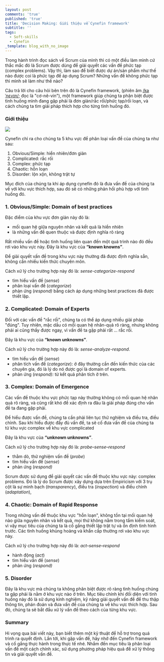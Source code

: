 ```yaml
---
layout: post
comments: 'true'
published: 'true'
title: 'Decision Making: Giới thiệu về Cynefin framework'
subtitle: ''
tags:
  - Soft-skills
  - Cynefin
_template: blog_with_no_image
---
```


Trong hành trình đọc sách về Scrum của mình thì có một điều làm mình cứ thắc mắc đó là Scrum được dùng để giải quyết các vấn đề phức tạp (complex problems). Vậy thì, làm sao để biết được dự án/sản phẩm như thế nào được coi là phức tạp để áp dụng Scrum? Những vấn đề không phức tạp thì mình sẽ làm như thế nào?

Câu trả lời cho câu hỏi bên trên đó là Cynefin framework, (phiên âm [/kəˈnɛvɪn/](https://en.wikipedia.org/wiki/Help:IPA/English "Help:IPA/English"); đọc là "cơ-nê-vin"), một framework giúp chúng ta phân biệt được tình huống mình đang gặp phải là đơn giản/rắc rối/phức tạp/rối loạn, và cách chúng ta tìm giải pháp thích hợp cho từng tình huống đó.

### Giới thiệu

![](https://upload.wikimedia.org/wikipedia/commons/1/15/Cynefin_as_of_1st_June_2014.png)

Cynefin chỉ ra cho chúng ta 5 khu vực để phân loại vấn đề của chúng ta như sau:

1. Obvious/Simple: hiển nhiên/đơn giản
2. Complicated: rắc rối
3. Complex: phức tạp
4. Chaotic: hỗn loạn
5. Disorder: lộn xộn, không trật tự

Mục đích của chúng ta khi áp dụng cynefin đó là đưa vấn đề của chúng ta về với khu vực thích hợp, sau đó sẽ có những phản hồi phù hợp với tình huống đó.

### 1. Obvious/Simple: Domain of best practices

Đặc điểm của khu vực đơn giản này đó là:

* mối quan hệ giữa nguyên nhân và kết quả là hiển nhiên
* là những vấn đề quen thuộc và được định nghĩa rõ ràng

Rất nhiều vấn đề hoặc tình huống liên quan đến một quá trình nào đó đều rơi vào khu vực này. Đây là khu vực của **“known knowns”**.

Để giải quyết vấn đề trong khu vực này thường đã được định nghĩa sẵn, không cần nhiều kiến thức chuyên môn.

Cách xử lý cho trường hợp này đó là: _sense-categorize-respond_

* tìm hiểu vấn đề (_sense_)
* phân loại vấn đề (_categorize_)
* phản ứng (_respond)_ bằng cách áp dụng những best practices đã được thiết lập.

### 2. Complicated: Domain of Experts

Đối với các vấn đề "rắc rối", chúng ta có thể áp dụng nhiều giải pháp "đúng". Tuy nhiên, mặc dầu có mối quan hệ nhân-quả rõ ràng, nhưng không phải ai cũng thấy được ngay, vì vấn đề ta gặp phải rất ... rắc rối.

Đây là khu vực của **“known unknowns”**. 

Cách xử lý cho trường hợp này đó là: _sense-analyze-respond_. 

* tìm hiểu vấn đề (_sense_)
* phân tích vấn đề (_categorize_): ở đây thường cần đến kiến thức của các chuyên gia, đó là lý do nó được gọi là domain of experts.
* phản ứng (_respond):_ từ kết quả phân tích ở trên.

### 3. Complex: Domain of Emergence

Các vấn đề thuộc khu vực phức tạp này thường không có mối quan hệ nhân quả rõ ràng, và cũng rất khó để xác định ra đâu là giải pháp đúng cho vấn đề ta đang gặp phải.

Để hiểu được vấn đề, chúng ta cần phải liên tục thử nghiệm và điều tra, điều chỉnh. Sau khi hiểu được đầy đủ vấn đề, ta sẽ cố đưa vấn đề của chúng ta từ khu vực complex về khu vực complicated

Đây là khu vực của **“unknown unknowns”**. 

Cách xử lý cho trường hợp này đó là: _probe–sense–respond_

* thằm dò, thử nghiệm vấn đề (_probe_)
* tìm hiểu vấn đề (_sense_)
* phản ứng (_respond)_

Scrum được sử dụng để giải quyết các vấn đề thuộc khu vực này: complex problems. Đó là lý do Scrum được xây dựng dựa trên Empiricism với 3 trụ cột là sự minh bạch (_transparency_), điều tra (_inspection_) và điều chỉnh (_adaptation_),

### 4. Chaotic: Domain of Rapid Response

Trong những vấn đề thuộc khu vực "hỗn loạn", không tồn tại mối quan hệ nào giữa nguyên nhân và kết quả, mọi thứ không nằm trong tầm kiểm soát, vì vậy mục tiêu của chúng ta là cố gắng thiết lập trật tự và ổn định tình hình trước. Các tình huống khủng hoảng và khẩn cấp thường rơi vào khu vực này. 

Cách xử lý cho trường hợp này đó là: _act–sense–respond_

* hành động (_act_)
* tìm hiểu vấn đề (_sense_)
* phản ứng (_respond)_

### 5. Disorder

Đây là khu vực mà chúng ta không phân biệt được rõ ràng tình huống chúng ta gặp phải là nằm ở khu vực nào ở trên. Mục tiêu chính khi đối diện với tình huống này đó là sử dụng kinh nghiệm, kỹ năng giải quyết vấn đề để thu thập thông tin, phán đoán và đưa vấn đề của chúng ta về khu vực thích hợp. Sau đó, chúng ta sẽ bắt đầu xử lý vấn đề theo cách của từng khu vực.

### Summary

Hi vọng qua bài viết này, bạn biết thêm một kỹ thuật để hỗ trợ trong quá trình ra quyết định. Lần tới, khi gặp vấn đề, hãy nhớ đến Cynefin framework và cố gắng thực hành trong thực tế nhé. Nhắm đến mục tiêu là phân loại vấn đề một cách chính xác, sử dụng phương pháp hiệu quả để xử lý thông tin và giải quyết vấn đề.
